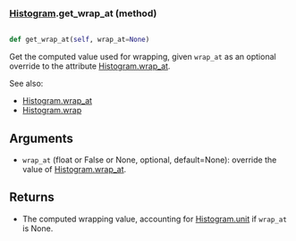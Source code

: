 ### [Histogram](Histogram.md).get_wrap_at (method)


```py

def get_wrap_at(self, wrap_at=None)

```



Get the computed value used for wrapping, given `wrap_at` as an optional
override to the attribute [Histogram.wrap_at](Histogram.wrap_at.md).

See also:

* [Histogram.wrap_at](Histogram.wrap_at.md)
* [Histogram.wrap](Histogram.wrap.md)

Arguments
------------
* `wrap_at` (float or False or None, optional, default=None): override
    the value of [Histogram.wrap_at](Histogram.wrap_at.md).

Returns
----------
* The computed wrapping value, accounting for [Histogram.unit](Histogram.unit.md) if `wrap_at`
    is None.

